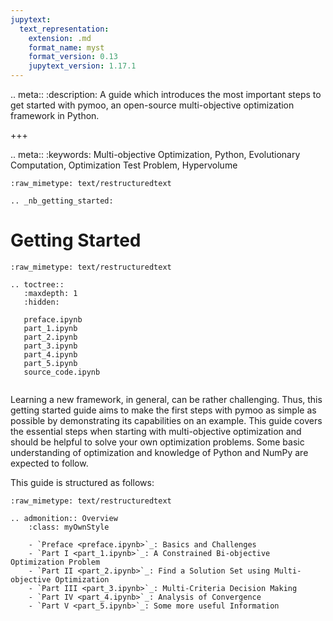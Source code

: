 ```yaml
---
jupytext:
  text_representation:
    extension: .md
    format_name: myst
    format_version: 0.13
    jupytext_version: 1.17.1
---
```


.. meta::
   :description: A guide which introduces the most important steps to get started with pymoo, an open-source multi-objective optimization framework in Python.

+++

.. meta::
   :keywords: Multi-objective Optimization, Python, Evolutionary Computation, Optimization Test Problem, Hypervolume

```{raw-cell}
:raw_mimetype: text/restructuredtext

.. _nb_getting_started:
```

# Getting Started

```{raw-cell}
:raw_mimetype: text/restructuredtext

.. toctree::
   :maxdepth: 1
   :hidden:

   preface.ipynb
   part_1.ipynb
   part_2.ipynb
   part_3.ipynb
   part_4.ipynb
   part_5.ipynb
   source_code.ipynb
   
```

Learning a new framework, in general, can be rather challenging. Thus, this getting started guide aims to make the first steps with pymoo as simple as possible by demonstrating its capabilities on an example. This guide covers the essential steps when starting with multi-objective optimization and should be helpful to solve your own optimization problems. Some basic understanding of optimization and knowledge of Python and NumPy are expected to follow.


This guide is structured as follows:

```{raw-cell}
:raw_mimetype: text/restructuredtext

.. admonition:: Overview
    :class: myOwnStyle

    - `Preface <preface.ipynb>`_: Basics and Challenges
    - `Part I <part_1.ipynb>`_: A Constrained Bi-objective Optimization Problem
    - `Part II <part_2.ipynb>`_: Find a Solution Set using Multi-objective Optimization
    - `Part III <part_3.ipynb>`_: Multi-Criteria Decision Making
    - `Part IV <part_4.ipynb>`_: Analysis of Convergence
    - `Part V <part_5.ipynb>`_: Some more useful Information
```
